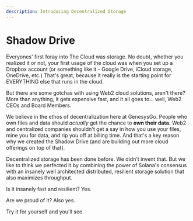 ```yaml
---
description: Introducing Decentralized Storage
---
```


# Shadow Drive

Everyones' first foray into The Cloud was storage. No doubt, whether you realized it or not, your first usage of the cloud was when you set up a Dropbox account (or something like it - Google Drive, iCloud storage, OneDrive, etc.) That's great, because it really is the starting point for EVERYTHING else that runs in the cloud.

But there are some gotchas with using Web2 cloud solutions, aren't there? More than anything, it gets expensive fast, and it all goes to... well, Web2 CEOs and Board Members.

We believe in the ethos of decentralization here at GenesysGo. People who own files and data should _actually_ get the chance to **own their data.** Web2 and centralized companies shouldn't get a say in how you use your files, mine you for data, and rip you off at billing time. And that's a key reason why we created the Shadow Drive (and are building out more cloud offerings on top of that).

Decentralized storage has been done before. We didn't invent that. But we like to think we perfected it by combining the power of Solana's consensus with an insanely well architected distributed, resilient storage solution that also maximizes throughput.&#x20;

Is it insanely fast and resilient? Yes.

Are we proud of it? Also yes.

Try it for yourself and you'll see.
